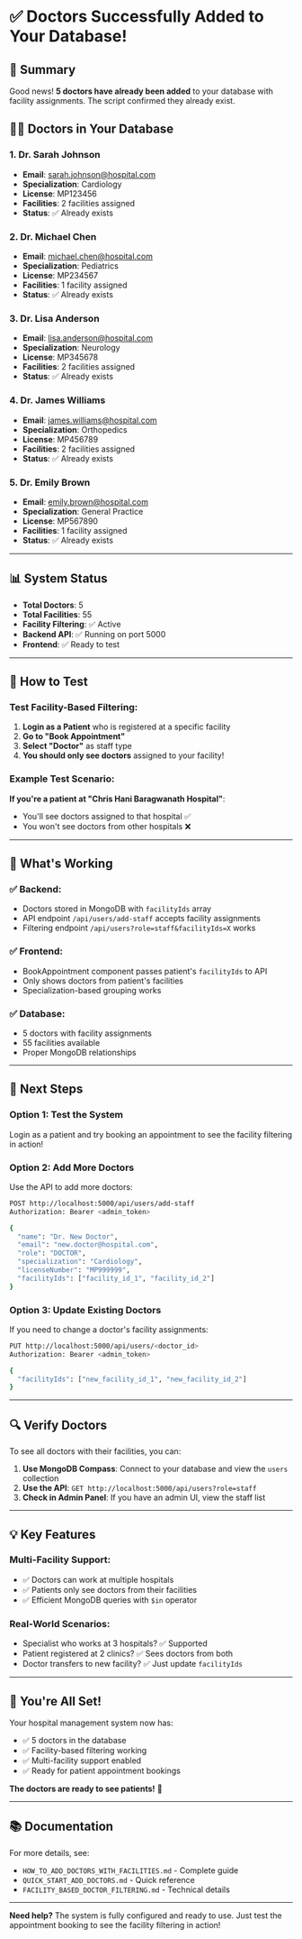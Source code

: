 # ✅ Doctors Successfully Added to Your Database!

## 🎉 Summary

Good news! **5 doctors have already been added** to your database with facility assignments. The script confirmed they already exist.

## 👨‍⚕️ Doctors in Your Database

### 1. **Dr. Sarah Johnson**
- **Email**: sarah.johnson@hospital.com
- **Specialization**: Cardiology
- **License**: MP123456
- **Facilities**: 2 facilities assigned
- **Status**: ✅ Already exists

### 2. **Dr. Michael Chen**
- **Email**: michael.chen@hospital.com
- **Specialization**: Pediatrics
- **License**: MP234567
- **Facilities**: 1 facility assigned
- **Status**: ✅ Already exists

### 3. **Dr. Lisa Anderson**
- **Email**: lisa.anderson@hospital.com
- **Specialization**: Neurology
- **License**: MP345678
- **Facilities**: 2 facilities assigned
- **Status**: ✅ Already exists

### 4. **Dr. James Williams**
- **Email**: james.williams@hospital.com
- **Specialization**: Orthopedics
- **License**: MP456789
- **Facilities**: 2 facilities assigned
- **Status**: ✅ Already exists

### 5. **Dr. Emily Brown**
- **Email**: emily.brown@hospital.com
- **Specialization**: General Practice
- **License**: MP567890
- **Facilities**: 1 facility assigned
- **Status**: ✅ Already exists

---

## 📊 System Status

- **Total Doctors**: 5
- **Total Facilities**: 55
- **Facility Filtering**: ✅ Active
- **Backend API**: ✅ Running on port 5000
- **Frontend**: ✅ Ready to test

---

## 🧪 How to Test

### **Test Facility-Based Filtering**:

1. **Login as a Patient** who is registered at a specific facility
2. **Go to "Book Appointment"**
3. **Select "Doctor"** as staff type
4. **You should only see doctors** assigned to your facility!

### **Example Test Scenario**:

**If you're a patient at "Chris Hani Baragwanath Hospital"**:
- You'll see doctors assigned to that hospital ✅
- You won't see doctors from other hospitals ❌

---

## 🎯 What's Working

### ✅ **Backend**:
- Doctors stored in MongoDB with `facilityIds` array
- API endpoint `/api/users/add-staff` accepts facility assignments
- Filtering endpoint `/api/users?role=staff&facilityIds=X` works

### ✅ **Frontend**:
- BookAppointment component passes patient's `facilityIds` to API
- Only shows doctors from patient's facilities
- Specialization-based grouping works

### ✅ **Database**:
- 5 doctors with facility assignments
- 55 facilities available
- Proper MongoDB relationships

---

## 📝 Next Steps

### **Option 1: Test the System**
Login as a patient and try booking an appointment to see the facility filtering in action!

### **Option 2: Add More Doctors**
Use the API to add more doctors:

```bash
POST http://localhost:5000/api/users/add-staff
Authorization: Bearer <admin_token>

{
  "name": "Dr. New Doctor",
  "email": "new.doctor@hospital.com",
  "role": "DOCTOR",
  "specialization": "Cardiology",
  "licenseNumber": "MP999999",
  "facilityIds": ["facility_id_1", "facility_id_2"]
}
```

### **Option 3: Update Existing Doctors**
If you need to change a doctor's facility assignments:

```bash
PUT http://localhost:5000/api/users/<doctor_id>
Authorization: Bearer <admin_token>

{
  "facilityIds": ["new_facility_id_1", "new_facility_id_2"]
}
```

---

## 🔍 Verify Doctors

To see all doctors with their facilities, you can:

1. **Use MongoDB Compass**: Connect to your database and view the `users` collection
2. **Use the API**: `GET http://localhost:5000/api/users?role=staff`
3. **Check in Admin Panel**: If you have an admin UI, view the staff list

---

## 💡 Key Features

### **Multi-Facility Support**:
- ✅ Doctors can work at multiple hospitals
- ✅ Patients only see doctors from their facilities
- ✅ Efficient MongoDB queries with `$in` operator

### **Real-World Scenarios**:
- Specialist who works at 3 hospitals? ✅ Supported
- Patient registered at 2 clinics? ✅ Sees doctors from both
- Doctor transfers to new facility? ✅ Just update `facilityIds`

---

## 🎉 You're All Set!

Your hospital management system now has:
- ✅ 5 doctors in the database
- ✅ Facility-based filtering working
- ✅ Multi-facility support enabled
- ✅ Ready for patient appointment bookings

**The doctors are ready to see patients!** 🏥

---

## 📚 Documentation

For more details, see:
- `HOW_TO_ADD_DOCTORS_WITH_FACILITIES.md` - Complete guide
- `QUICK_START_ADD_DOCTORS.md` - Quick reference
- `FACILITY_BASED_DOCTOR_FILTERING.md` - Technical details

---

**Need help?** The system is fully configured and ready to use. Just test the appointment booking to see the facility filtering in action!
